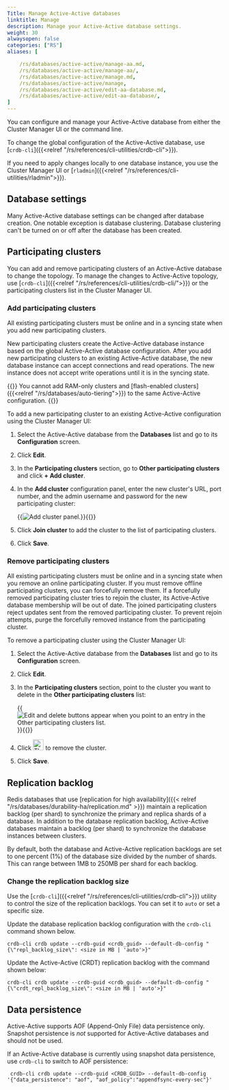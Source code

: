 ```yaml
---
Title: Manage Active-Active databases 
linktitle: Manage
description: Manage your Active-Active database settings. 
weight: 30
alwaysopen: false
categories: ["RS"]
aliases: [

    /rs/databases/active-active/manage-aa.md,
    /rs/databases/active-active/manage-aa/,
    /rs/databases/active-active/manage.md,
    /rs/databases/active-active/manage,
    /rs/databases/active-active/edit-aa-database.md,
    /rs/databases/active-active/edit-aa-database/,
]
---
```


You can configure and manage your Active-Active database from either the Cluster Manager UI or the command line.

To change the global configuration of the Active-Active database, use [`crdb-cli`]({{<relref "/rs/references/cli-utilities/crdb-cli">}}).

If you need to apply changes locally to one database instance, you use the Cluster Manager UI or [`rladmin`]({{<relref "/rs/references/cli-utilities/rladmin">}}).

## Database settings

Many Active-Active database settings can be changed after database creation. One notable exception is database clustering. Database clustering can't be turned on or off after the database has been created.

## Participating clusters

You can add and remove participating clusters of an Active-Active database to change the topology.
To manage the changes to Active-Active topology, use [`crdb-cli`]({{<relref "/rs/references/cli-utilities/crdb-cli/">}}) or the participating clusters list in the Cluster Manager UI.

### Add participating clusters

All existing participating clusters must be online and in a syncing state when you add new participating clusters.

New participating clusters create the Active-Active database instance based on the global Active-Active database configuration.
After you add new participating clusters to an existing Active-Active database,
the new database instance can accept connections and read operations.
The new instance does not accept write operations until it is in the syncing state.

{{<note>}}
You cannot add RAM-only clusters and [flash-enabled clusters]({{<relref "/rs/databases/auto-tiering">}}) to the same Active-Active configuration.
{{</note>}}

To add a new participating cluster to an existing Active-Active configuration using the Cluster Manager UI:

1. Select the Active-Active database from the **Databases** list and go to its **Configuration** screen.

1. Click **Edit**.

1. In the **Participating clusters** section, go to **Other participating clusters** and click **+ Add cluster**.

1. In the **Add cluster** configuration panel, enter the new cluster's URL, port number, and the admin username and password for the new participating cluster:

    {{<image filename="images/rs/screenshots/databases/active-active-databases/participating-clusters-add-cluster.png" alt="Add cluster panel.">}}{{</image>}}

1. Click **Join cluster** to add the cluster to the list of participating clusters. 

1. Click **Save**.


### Remove participating clusters

All existing participating clusters must be online and in a syncing state when you remove an online participating cluster.
If you must remove offline participating clusters, you can forcefully remove them.
If a forcefully removed participating cluster tries to rejoin the cluster,
its Active-Active database membership will be out of date.
The joined participating clusters reject updates sent from the removed participating cluster.
To prevent rejoin attempts, purge the forcefully removed instance from the participating cluster.

To remove a participating cluster using the Cluster Manager UI:

1. Select the Active-Active database from the **Databases** list and go to its **Configuration** screen.

1. Click **Edit**.

1. In the **Participating clusters** section, point to the cluster you want to delete in the **Other participating clusters** list:

    {{<image filename="images/rs/screenshots/databases/active-active-databases/participating-clusters-edit-delete.png" alt="Edit and delete buttons appear when you point to an entry in the Other participating clusters list.">}}{{</image>}}

1. Click <img src="/images/rs/buttons/delete-button.png#no-click" alt="The Delete button" width="25px"> to remove the cluster.

1. Click **Save**.

## Replication backlog

Redis databases that use [replication for high availability]({{< relref "/rs/databases/durability-ha/replication.md" >}}) maintain a replication backlog (per shard) to synchronize the primary and replica shards of a database. In addition to the database replication backlog, Active-Active databases maintain a backlog (per shard) to synchronize the database instances between clusters.

By default, both the database and Active-Active replication backlogs are set to one percent (1%) of the database size divided by the number of shards. This can range between 1MB to 250MB per shard for each backlog.

### Change the replication backlog size

Use the [`crdb-cli`]({{<relref "/rs/references/cli-utilities/crdb-cli">}}) utility to control the size of the replication backlogs. You can set it to `auto` or set a specific size.  

Update the database replication backlog configuration with the `crdb-cli` command shown below.

```text
crdb-cli crdb update --crdb-guid <crdb_guid> --default-db-config "{\"repl_backlog_size\": <size in MB | 'auto'>}"
```

Update the Active-Active (CRDT) replication backlog with the command shown below: 

```text
crdb-cli crdb update --crdb-guid <crdb_guid> --default-db-config "{\"crdt_repl_backlog_size\": <size in MB | 'auto'>}"
```

## Data persistence

Active-Active supports AOF (Append-Only File) data persistence only.  Snapshot persistence is _not_ supported for Active-Active databases and should not be used.

If an Active-Active database is currently using snapshot data persistence, use `crdb-cli` to switch to AOF persistence:
```text
 crdb-cli crdb update --crdb-guid <CRDB_GUID> --default-db-config '{"data_persistence": "aof", "aof_policy":"appendfsync-every-sec"}'
```


